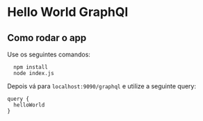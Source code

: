 # Hello World GraphQl

## Como rodar o app

Use os seguintes comandos:

```
  npm install
  node index.js
```
Depois vá para `localhost:9090/graphql` e utilize a seguinte query:

```
query {
  helloWorld
}

```
